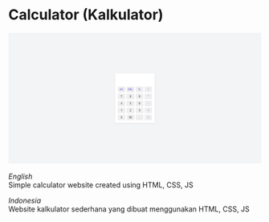 # Calculator (Kalkulator)

![Screenshot](assets/ss.png)

_English_ <br>
Simple calculator website created using HTML, CSS, JS

_Indonesia_ <br>
Website kalkulator sederhana yang dibuat menggunakan HTML, CSS, JS
